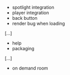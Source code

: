 - spotlight integration
- player integration
- back button
- render bug when loading


[...]
- help
- packaging

[...]
- on demand room